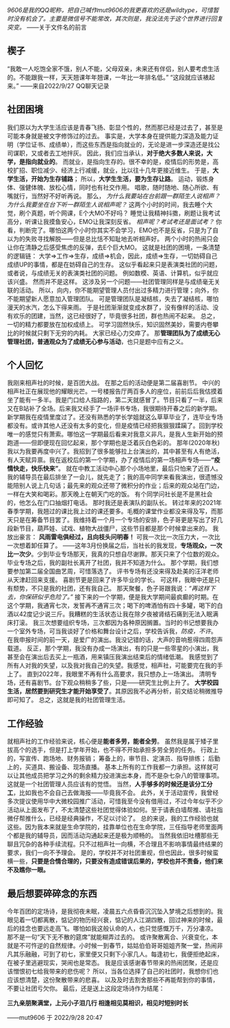 *9606是我的QQ昵称，把自己喊作mut9606的我更喜欢的还是wildtype，可惜暂时没有机会了。主要是微信号不能常改，其次则是，我没法先于这个世界进行回复突变。*
——关于文件名的前言

## 楔子
“我敢一人吃饱全家不饿，别人不能，父母双亲，未来还有伴侣，别人要考虑生活的。不能跟我一样，天天翘课年年翘课，一年比一年排名低。”
“这段就应该裱起来。”
——来自2022/9/27 QQ聊天记录

## 社团困境
我们原以为大学生活应该是青春飞扬、彰显个性的，然而那已经是过去了，甚至是可能本身就是被文字修饰过的过去。
事实是，大学本身在提供能力深造及能力证明（学位证书、成绩单），而这些东西是指向就业的，无论是进一步深造还是找公司谋职，又或者去工地拌灰。
因此，我们应当承认，**对于绝大多数人来说，大学，是指向就业的**。
而就业，是指向生存的。很不幸的是，疫情后的形势是，高校扩招、职位减少、经济上行减缓，就业，比以往十几年更接近维生。
于是，**大学生活，开始为生存铺路**；
所以，**大学生生活，要为生存让路**。
运动，锻炼身体、强健体魄、放松心情，同时也有社交作用。
唱歌，随时随地、随心所欲、有嘴就行，当然好不好听再说。
那么，
*为什么我要站在台前跟一群陌生人说相声？*
*为什么我要坐在台下听一群陌生人说相声呢？*
这两个小时的时间，我去睡个大觉，刷个真题，听个网课，E个大MO不好吗？
睡觉让我精神抖擞，刷题让我考试高分，听课让我摸鱼安心，EMO让我深刻反省。
*相声呢？考试考还是面试考？*
你看，判断完了。哪怕这两个小时你其实不会学习，EMO也不是反省，只是为了自以为的失败寻找解脱——但是总比恬不知耻地去听相声好。
两个小时的热闹只会让你在清静之后感受焦虑的反弹，去E个巨大MO。
这就是社团的困境，一条清楚的逻辑链：
大学=>工作=>生存，成绩=>机会，因此，成绩=>生存，一切妨碍自己成绩UP的事情，都是在妨碍自己的生存。
这似乎看起来只是表演类社团的问题，或者说，与成绩无关的表演类社团的问题。
例如数模、英语、计算机，似乎就应该兴盛。
然而并不是这样。
这涉及另一个问题——社团管理同样是与成绩毫无关联的活动。
所以，向内，你不能期望管理人员付出过多精力进行管理；向外，你不能期望新人愿意加入管理团队。
可是管理团队是凝结核，失去了凝结核，哪怕漫天的水汽，怎么下得来雨。
于是社团渐渐就变成水群了，没有像样的活动、没有欢乐的团建，当然，这已经很好了，毕竟很多社团，群也热闹不起来。
总之，一切的精力都要放在加权成绩上。
可学习固然快乐，知识固然美妙，需要内卷攀比的时候就只剩下无穷的内耗。
大家已经心力交瘁了。
那**管理团队为了成绩无心管理社团，普通观众为了成绩无心参与活动**，也只是题中应有之义。

## 个人回忆
我刚来相声社的时候，是百团大战。
在那之后的活动便是第二届喜剧节。
中兴的相声社正在展现他的耀眼光芒。一号楼报告厅两百多人的座位，前前后后我估摸着坐了能有一多半。我是门口给人指路的，第二天就感冒了。节目只看了一半，后来又在B站补了全场。后来我又经手了一场评书专场，我很期待开春之后的新学期。
新学期我在疫情里度过了。还没有熟悉的学长学姐就这么草草毕业了，连毕业专场都没有。或许其他人还没有太多的变化，但是疫情已经把我狠狠蹂躏了。回到学校唯一的感觉只有萧索。哪怕这一学期最后看来对我意义非凡，是我人生新开始的预跑道——但即便现在回忆起来，那个学期也是泛着灰白色彩的。
那年(2020年秋)我以为我要再度中兴了。我招到了很多能够拉上台演出的，其中甚至有人有绝活，有人天赋异禀。我在返校后的第一个学期，办了疫情后的第一场相声专场——**“疫情快走，快乐快来”**。
就在中教工活动中心那个小场地里，最后只怕来了近百人。
我的辅导员在最后排坐了一会儿，就先走了；我的高中同学来看我演出，很遗憾没能陪别人说上几句话；最先来的观众还带了微积分的作业；后来的观众站在门边，一样在大笑和喝彩。那天晚上在朝天门吃的饭。
有个同学问社长是不是黑社会的，他怎么在门口抽烟打电话。
那时我还是表演队的副队长。
转过年来的2021年春季学期，我翘过的课比我上过的课还要多。毛概的课堂作业都没来得及写，而那天只是在筹备节目罢了。我维持着一个月一个专场的安排，色子哥更是写出了好几段新节目，葫芦娃、试戏、植物大战僵尸，这些节目都是那个时候拿出来的。
我放出豪言：
**风雨雷电俱经过，且向枝头问明春！**
可我一次比一次压力大，一次比一次想着卸任算了。
——这年3月份换届之后，当社长的我发现，**专场观众，一次比一次少**。少到毕业专场那天，我真的只想自尽谢罪。那天只来了个位数的观众。
毕业专场之后，我的副社长离开了社团，我并不知道为什么。
那个学期，我们想要参加第二届全国曲艺周，可惜落选了。
评书专场有还没来得及赴美的汪洋老师从天津赶回来支援。
喜剧节更是回来了许多毕业的学长。
可这样，我眼中还是只有颓势，不只是我的社团，还有我自己。
那天聚餐，色子哥跟我说：*“再这样下去，你保研似乎危险了。”*
接下来的一个学期，便是我大学期间最疯癫的时期。在这个学期，我通宵七次，发誓再不通宵三次；喝下的啤酒怕有四十多罐，喝下的白酒以42度记少说三斤。我糟糕的生活状态让我在除夕夜被肾结石痛到无法入眠满床打滚。
我三次想要组织专场，三次都因为各种原因搁置。当时的书记想要我办一个室外专场，可当我谈好了价格和舞台设计之后，学校告诉我，*防疫，不许*。
在我申报时间的前一天，是爱广的演出。我没记错的话，大声的音响惹得四周怨声载道。
反正，那个学期，我没有办成一场演出，有的只是一些零星的小演出，我甚至会在演出后去买上一瓶酒，用来镇压我演出结束后的情绪低潮。
我感觉到了所有人对我的失望，以及我对我自己的失望。我感觉，相声社，可能要完在我的手上了。
直到2022年，我眼里不再有什么高要求，我只想办上一场演出。
清明专场，还有喜剧节。台下观众稍稍多了些，只是——研究生比例上升了。
**大学校园生活，居然要到研究生才能开始享受了**。其原因我不必再分析，前文结论稍微推导即可知了。
总之，这就是我的社团管理生活。

## 工作经验
就相声社的工作经验来说，核心便是**能者多劳，能者全劳**。
虽然我是属于矮子里拔高个的选手，但是打上学年开始，也不得不开始承担多劳全劳的任务。
行政上的，写宣传、跑场地、财务报销；
筹备上的，审节目、定演员、指导排练；
后勤上的，买道具、搬设备、现场直播。
基本上所有的工作我都一力承担。这样就可以让其他成员把学习之外的剩余精力投进演出本身，而不是杂七杂八的管理事项。
这就是一个社团管理人员应该有的觉悟。
当然，**人手够多的时候还是该分工分工**，比如我也不会自己去做海报——毕竟我不会。
此外，关于活动宣传，我曾经多次提议使用华中大微校园推广活动，可惜我至今没有借用过，不过今年似乎不少活动从上面发布了，不太清楚这些社团觉得体验如何。至于请表白墙帮推、请社指微仔帮推什么，已经是经典操作，不足以讨论了。
总的来说，我的工作经验也就这些。因为我本来就是生命学院的，挂靠单位也在生命学院，三任指导老师里面两个都是我的辅导员，因而活动沟通起来还是极为顺畅的。
当然我依旧吐槽那些无聊且冗杂的各种手续流程。只不过相声社一向横，不合理且不影响事情最终结果的要求，我们一向不予理会。
是的，学校并不对社团重视，但也因此，很多时候蛮横一些，**只要是合情合理的，只要没有造成错误后果的，学校也并不责备，他们来不及瞧你一眼。**

## 最后想要碎碎念的东西
今年百团的定场诗，是我彻夜未眠，凌晨五六点昏昏沉沉坠入梦境之后想到的。我眼见着一切都离散，惦记的物历经兴衰，惦记的人江湖四散，回过神来的时候，最后的挂念也要远走高飞。哪怕如我这般认命的人，也只觉感慨万千，万分凄凉。
那不是一句“天下无不散的筵席”就能糊弄过去的。
或许聚散离合、兴衰变化，本就是不可忤逆的自然规律。小时候一到春节，姑姑伯伯哥哥姐姐齐聚一堂，热闹非凡其乐融融，可到了初七，家里便又只剩下小家几人。每逢初七，我便拒绝起床，在被子里逃避现实，哭闹也是常态。
我是应该感谢春节带来的热闹团聚，还是应该憎恨初七给我带来的悲伤呢？
所以，当各位选择了自己的社团时，我想你们也应该想清楚，这份聚散带来的悲喜。
以及及时去割舍那些不再能帮到你的事情，不要让社团亏欠你。
最后，还是送上这段定场诗作为结尾：

**三九亲朋聚满堂，上元小子泪几行
相逢相见莫相识，相见时短别时长**

——mut9606 于 2022/9/28 20:47